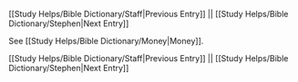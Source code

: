 [[Study Helps/Bible Dictionary/Staff|Previous Entry]]  ||  [[Study Helps/Bible Dictionary/Stephen|Next Entry]]

 See [[Study Helps/Bible Dictionary/Money|Money]].

[[Study Helps/Bible Dictionary/Staff|Previous Entry]]  ||  [[Study Helps/Bible Dictionary/Stephen|Next Entry]]